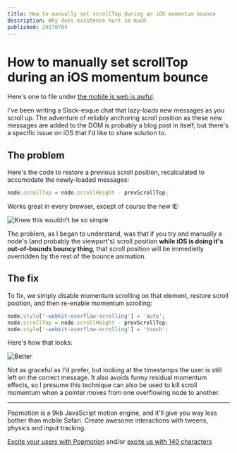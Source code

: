```yaml
---
title: How to manually set scrollTop during an iOS momentum bounce
description: Why does existence hurt so much
published: 20170704
---
```


# How to manually set scrollTop during an iOS momentum bounce

Here's one to file under [the mobile is web is awful](/blog/20170710-mobile-web-is-awful-and-were-all-to-blame).

I've been writing a Slack-esque chat that lazy-loads new messages as you scroll up. The adventure of reliably anchoring scroll position as these new messages are added to the DOM is probably a blog post in itself, but there's a specific issue on iOS that I'd like to share solution to.

## The problem

Here's the code to restore a previous scroll position, recalculated to accomodate the newly-loaded messages:

```javascript
node.scrollTop = node.scrollHeight - prevScrollTop;
```

Works great in every browser, except of course the new IE:

![Knew this wouldn't be so simple](/static/images/chat-without-hack.gif)

The problem, as I began to understand, was that if you try and manually a node's (and probably the viewport's) scroll position **while iOS is doing it's out-of-bounds bouncy thing**, that scroll position will be immedietly overridden by the rest of the bounce animation.

## The fix

To fix, we simply disable momentum scrolling on that element, restore scroll position, and then re-enable momentum scrolling:

```javascript
node.style['-webkit-overflow-scrolling'] = 'auto';
node.scrollTop = node.scrollHeight - prevScrollTop;
node.style['-webkit-overflow-scrolling'] = 'touch';
```

Here's how that looks:

![Better](/static/images/chat-with-hack.gif)

Not as graceful as I'd prefer, but looking at the timestamps the user is still left on the correct message. It also avoids funny residual momentum effects, so I presume this technique can also be used to kill scroll momentum when a pointer moves from one overflowing node to another.

---

Popmotion is a 9kb JavaScript motion engine, and it'll give you way less bother than mobile Safari. Create awesome interactions with tweens, physics and input tracking.

[Excite your users with Popmotion](/learn/get-started) and/or [excite us with 140 characters](https://twitter.com/popmotionjs)

